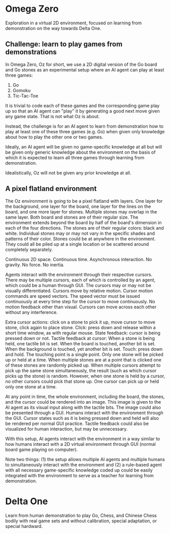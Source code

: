 # Omega Zero

Exploration in a virtual 2D environment, focused on learning from demonstration on the way towards Delta One.

## Challenge: learn to play games from demonstrations

In Omega Zero, Oz for short, we use a 2D digital version of the Go board and Go stones as an experimental setup where an AI agent can play at least three games:

1. Go
2. Gomoku
3. Tic-Tac-Toe

It is trivial to code each of these games and the corresponding game play up so that an AI agent can "play" it by generating a good next move given any game state. That is not what Oz is about.

Instead, the challenge is for an AI agent to learn from demonstration how to play at least one of these three games (e.g. Go) when given only knowledge about how to play the other one or two games.

Ideally, an AI agent will be given no game-specific knowledge at all but will be given only generic knowledge about the environment on the basis of which it is expected to learn all three games through learning from demonstration.

Idealistically, Oz will not be given any prior knowledge at all.

## A pixel flatland environment

The Oz environment is going to be a pixel flatland with layers. One layer for the background, one layer for the board, one layer for the lines on the board, and one more layer for stones. Multiple stones may overlap in the same layer. Both board and stones are of their regular size. The environment extends beyond the board by half of the board's dimension in each of the four directions. The stones are of their regular colors: black and white. Individual stones may or may not vary in the specific shades and patterns of their color. Stones could be at anywhere in the environment. They could all be piled up at a single location or be scattered around completely separately.

Continuous 2D space. Continuous time. Asynchronous interaction. No gravity. No force. No inertia.

Agents interact with the environment through their respective cursors. There may be multiple cursors, each of which is controlled by an agent, which could be a human through GUI.  The cursors may or may not be visually differentiated. Cursors move by relative motion. Cursor motion commands are speed vectors. The speed vector must be issued continuously at every time step for the cursor to move continuously. No motion feedback other than visual. Cursors can move across each other without any interference.

Extra cursor actions: click on a stone to pick it up, move cursor to move stone, click again to place stone. Click: press down and release within a short time window, as with regular mouse. State feedback: cursor is being pressed down or not. Tactile feedback at cursor: When a stone is being held, one tactile bit is set. When the board is touched, another bit is set. When the background is touched, yet another bit is set. Touch: press down and hold. The touching point is a single point. Only one stone will be picked up or held at a time. When multiple stones are at a point that is clicked one of these stones are randomly picked up. When multiple cursors attempt to pick up the same stone simultaneously, the result (such as which cursor picks up the stone) is random. However, when one stone is held by a cursor, no other cursors could pick that stone up. One cursor can pick up or held only one stone at a time.

At any point in time, the whole environment, including the board, the stones, and the cursor could be rendered into an image. This image is given to the AI agent as its visual input along with the tactile bits. The image could also be presented through a GUI. Humans interact with the environment through the GUI. Cursor states such as it is being pressed down and held will also be rendered per normal GUI practice. Tactile feedback could also be visualized for human interaction, but may be unnecessary.

With this setup, AI agents interact with the environment in a way similar to how humans interact with a 2D virtual environment through GUI (normal board game playing on computer).

Note two things: (1) the setup allows multiple AI agents and multiple humans to simultaneously interact with the environment and (2) a rule-based agent with all necessary game-specific knowledge coded up could be easily integrated with the environment to serve as a teacher for learning from demonstration.

# Delta One

Learn from human demonstration to play Go, Chess, and Chinese Chess bodily with real game sets and without calibration, special adaptation, or special hardward.


